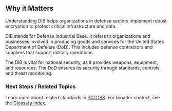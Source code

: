 
## Why it Matters
Understanding DIB helps organizations in defense sectors implement robust encryption to protect critical infrastructure and data.

DIB stands for Defense Industrial Base. It refers to organizations and businesses involved in producing goods and services for the United States Department of Defense (DoD). This includes defense contractors and suppliers that support military operations.

The DIB is vital for national security, as it provides weapons, equipment, and resources. The DoD ensures its security through standards, controls, and threat monitoring.

### Next Steps / Related Topics
Learn more about related standards in [PCI DSS](./pci-dss.md). For broader context, see the [Glossary Index](../11-references-&-glossary/index.md).
